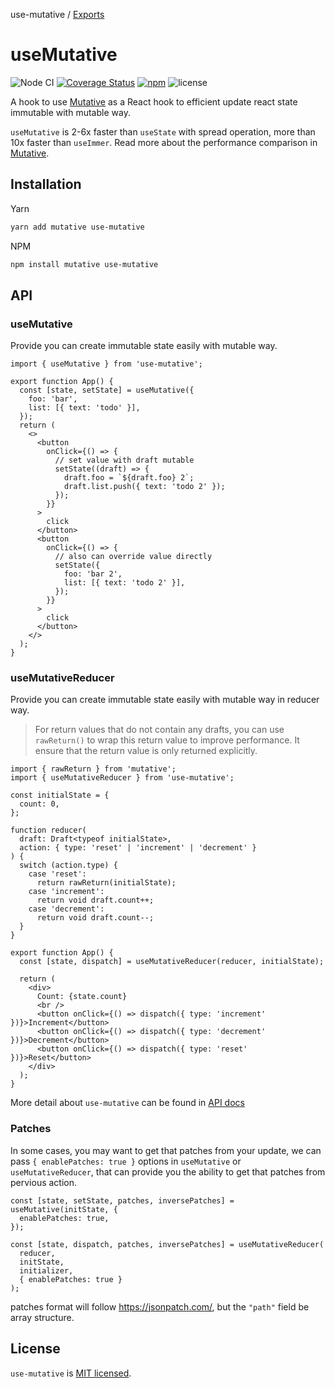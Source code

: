 use-mutative / [Exports](modules.md)

# useMutative

![Node CI](https://github.com/unadlib/use-mutative/workflows/Node%20CI/badge.svg)
[![Coverage Status](https://coveralls.io/repos/github/unadlib/use-mutative/badge.svg?branch=main)](https://coveralls.io/github/unadlib/use-mutative?branch=main)
[![npm](https://img.shields.io/npm/v/use-mutative.svg)](https://www.npmjs.com/package/use-mutative)
![license](https://img.shields.io/npm/l/use-mutative)

A hook to use [Mutative](https://github.com/unadlib/mutative) as a React hook to efficient update react state immutable with mutable way.

`useMutative` is 2-6x faster than `useState` with spread operation, more than 10x faster than `useImmer`. Read more about the performance comparison in [Mutative](https://mutative.js.org/docs/getting-started/performance).

## Installation

Yarn

```bash
yarn add mutative use-mutative
```

NPM

```bash
npm install mutative use-mutative
```

## API

### useMutative

Provide you can create immutable state easily with mutable way.

```tsx
import { useMutative } from 'use-mutative';

export function App() {
  const [state, setState] = useMutative({
    foo: 'bar',
    list: [{ text: 'todo' }],
  });
  return (
    <>
      <button
        onClick={() => {
          // set value with draft mutable
          setState((draft) => {
            draft.foo = `${draft.foo} 2`;
            draft.list.push({ text: 'todo 2' });
          });
        }}
      >
        click
      </button>
      <button
        onClick={() => {
          // also can override value directly
          setState({
            foo: 'bar 2',
            list: [{ text: 'todo 2' }],
          });
        }}
      >
        click
      </button>
    </>
  );
}
```

### useMutativeReducer

Provide you can create immutable state easily with mutable way in reducer way.

> For return values that do not contain any drafts, you can use `rawReturn()` to wrap this return value to improve performance. It ensure that the return value is only returned explicitly.

```tsx
import { rawReturn } from 'mutative';
import { useMutativeReducer } from 'use-mutative';

const initialState = {
  count: 0,
};

function reducer(
  draft: Draft<typeof initialState>,
  action: { type: 'reset' | 'increment' | 'decrement' }
) {
  switch (action.type) {
    case 'reset':
      return rawReturn(initialState);
    case 'increment':
      return void draft.count++;
    case 'decrement':
      return void draft.count--;
  }
}

export function App() {
  const [state, dispatch] = useMutativeReducer(reducer, initialState);

  return (
    <div>
      Count: {state.count}
      <br />
      <button onClick={() => dispatch({ type: 'increment' })}>Increment</button>
      <button onClick={() => dispatch({ type: 'decrement' })}>Decrement</button>
      <button onClick={() => dispatch({ type: 'reset' })}>Reset</button>
    </div>
  );
}
```

More detail about `use-mutative` can be found in [API docs](https://github.com/unadlib/use-mutative/blob/main/docs/modules.md)

### Patches

In some cases, you may want to get that patches from your update, we can pass `{ enablePatches: true }` options in `useMutative` or `useMutativeReducer`, that can provide you the ability to get that patches from pervious action.

```tsx
const [state, setState, patches, inversePatches] = useMutative(initState, {
  enablePatches: true,
});

const [state, dispatch, patches, inversePatches] = useMutativeReducer(
  reducer,
  initState,
  initializer,
  { enablePatches: true }
);
```

patches format will follow https://jsonpatch.com/, but the `"path"` field be array structure.

## License

`use-mutative` is [MIT licensed](https://github.com/unadlib/use-mutative/blob/main/LICENSE).
